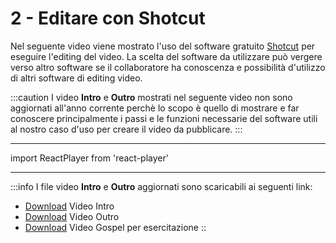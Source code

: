 # 2 - Editare con Shotcut

Nel seguente video viene mostrato l'uso del software gratuito [Shotcut](https://www.shotcut.org/) per eseguire l'editing del video. La scelta del software da utilizzare può vergere verso altro software se il collaboratore ha conoscenza e possibilità d'utilizzo di altri software di editing video.

:::caution
 I video **Intro** e **Outro** mostrati nel seguente video non sono aggiornati all'anno corrente perchè lo scopo è quello di mostrare e far conoscere principalmente i passi e le funzioni necessarie del software utili al nostro caso d'uso per creare il video da pubblicare. 
:::

---

import ReactPlayer from 'react-player'

<ReactPlayer controls url='https://www.youtube.com/watch?v=S3c87jhuhmo&ab_channel=TeamMedia' />

---

:::info
I file video **Intro** e **Outro** aggiornati sono scaricabili ai seguenti link:

- [Download](https://drive.google.com/file/d/1arpEOa-N6d277Yka9hJKVHOb0xtWuUOI/view?usp=sharing)  Video Intro
- [Download](https://drive.google.com/file/d/14UmMyubqJeQa5elu-QJl5iE81fpFHYjZ/view?usp=sharing)  Video Outro 
- [Download](https://drive.google.com/file/d/1gRXDwjzvID5XiZttSvftzdnPa-lYDrfu/view?usp=share_link)  Video Gospel per esercitazione 
::

